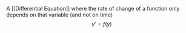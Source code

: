 A [[Differential Equation]] where the rate of change of a function only depends on that variable (and not on time)
$$
y' = f(y)
$$
